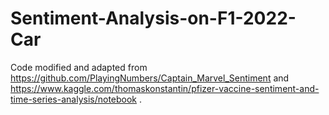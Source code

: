 # Sentiment-Analysis-on-F1-2022-Car



Code modified and adapted from https://github.com/PlayingNumbers/Captain_Marvel_Sentiment and https://www.kaggle.com/thomaskonstantin/pfizer-vaccine-sentiment-and-time-series-analysis/notebook .


